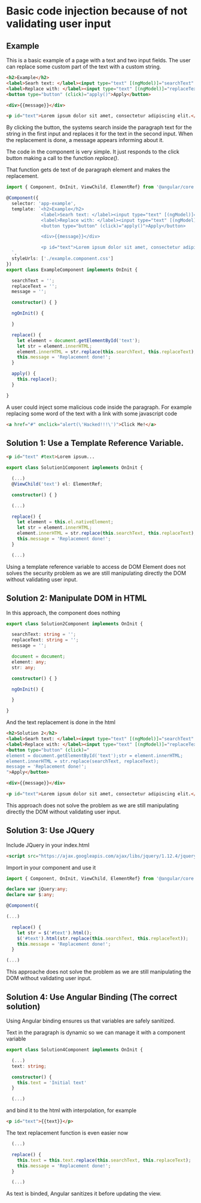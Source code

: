 # Basic code injection because of not validating user input

## Example

This is a basic example of a page with a text and two input fields. The user can replace some custom part of the text with a custom string. 

```html
<h2>Example</h2>
<label>Searh text: </label><input type="text" [(ngModel)]="searchText" />
<label>Replace with: </label><input type="text" [(ngModel)]="replaceText" />
<button type="button" (click)="apply()">Apply</button>

<div>{{message}}</div>

<p id="text">Lorem ipsum dolor sit amet, consectetur adipiscing elit.</p>
```

By clicking the button, the systems search inside the paragraph text for the string in the first input and replaces it for the text in the second input. When the replacement is done, a message appears informing about it.

The code in the component is very simple. It just responds to the click button making a call to the function *replace()*.

That function gets de text of de paragraph element and makes the replacement.

```ts
import { Component, OnInit, ViewChild, ElementRef} from '@angular/core';

@Component({
  selector: 'app-example',
  template: `<h2>Example</h2>
             <label>Searh text: </label><input type="text" [(ngModel)]="searchText" />
             <label>Replace with: </label><input type="text" [(ngModel)]="replaceText" />
             <button type="button" (click)="apply()">Apply</button>

             <div>{{message}}</div>

             <p id="text">Lorem ipsum dolor sit amet, consectetur adipiscing elit.</p>
  `,
  styleUrls: ['./example.component.css']
})
export class ExampleComponent implements OnInit {

  searchText = '';
  replaceText = '';
  message = '';

  constructor() { }

  ngOnInit() {

  }

  replace() {
    let element = document.getElementById('text');
    let str = element.innerHTML;
    element.innerHTML = str.replace(this.searchText, this.replaceText);
    this.message = 'Replacement done!';
  }

  apply() {
    this.replace();
  }

}
```

A user could inject some malicious code inside the paragraph. For example replacing some word of the text with a link with some javascript code

```html
<a href="#" onclick="alert(\'Hacked!!!\')">Click Me!</a>
```


## Solution 1: Use a Template Reference Variable.


```html
<p id="text" #text>Lorem ipsum...
```

```ts
export class Solution1Component implements OnInit {

  (...)
  @ViewChild('text') el: ElementRef;

  constructor() { }

  (...)

  replace() {
    let element = this.el.nativeElement;
    let str = element.innerHTML;
    element.innerHTML = str.replace(this.searchText, this.replaceText);
    this.message = 'Replacement done!';
  }

  (...)
```

Using a template reference variable to access de DOM Element does not solves the security problem as we are still manipulating directly the DOM without validating user input.

## Solution 2: Manipulate DOM in HTML

In this approach, the component does nothing

```ts
export class Solution2Component implements OnInit {

  searchText: string = '';
  replaceText: string = '';
  message = '';

  document = document;
  element: any;
  str: any;

  constructor() { }

  ngOnInit() {

  }

}
```

And the text replacement is done in the html

```html
<h2>Solution 2</h2>
<label>Searh text: </label><input type="text" [(ngModel)]="searchText" />
<label>Replace with: </label><input type="text" [(ngModel)]="replaceText" />
<button type="button" (click)="
element = document.getElementById('text');str = element.innerHTML;
element.innerHTML = str.replace(searchText, replaceText);
message = 'Replacement done!';
">Apply</button>

<div>{{message}}</div>

<p id="text">Lorem ipsum dolor sit amet, consectetur adipiscing elit.</p>
```

This approach does not solve the problem as we are still manipulating directly the DOM without validating user input.


## Solution 3: Use JQuery

Include JQuery in your index.html

```html
<script src="https://ajax.googleapis.com/ajax/libs/jquery/1.12.4/jquery.min.js"></script>
```

Import in your component and use it

```ts
import { Component, OnInit, ViewChild, ElementRef} from '@angular/core';

declare var jQuery:any;
declare var $:any;

@Component({

(...)

  replace() {
    let str = $('#text').html();
    $('#text').html(str.replace(this.searchText, this.replaceText));
    this.message = 'Replacement done!';
  }

(...)
```

This approache does not solve the problem as we are still manipulating the DOM without validating user input.


## Solution 4: Use Angular Binding (The correct solution)

Using Angular binding ensures us that variables are safely sanitized.

Text in the paragraph is dynamic so we can manage it with a component variable 

```ts
export class Solution4Component implements OnInit {

  (...)
  text: string;

  constructor() { 
    this.text = 'Initial text'
  }

  (...)
```

and bind it to the html with interpolation, for example

```html
<p id="text">{{text}}</p>
```

The text replacement function is even easier now

```ts
  (...)

  replace() {
    this.text = this.text.replace(this.searchText, this.replaceText);
    this.message = 'Replacement done!';
  }

  (...)
```

As text is binded, Angular sanitizes it before updating the view.


